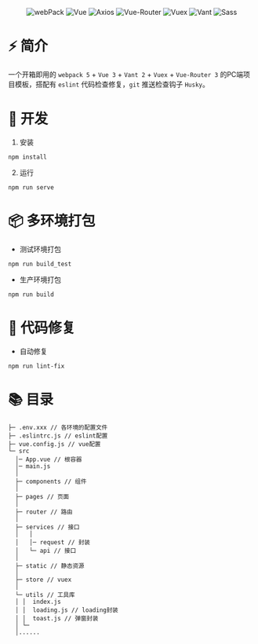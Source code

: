 <div align=center>
  
![webPack](https://img.shields.io/badge/5.54.0-webPack-orange)
![Vue](https://img.shields.io/badge/2.6.14-Vue-brightgreen)
![Axios](https://img.shields.io/badge/0.27.2-Axios-ff69b4)
![Vue-Router](https://img.shields.io/badge/3.5.4-Vue%20Router-blueviolet)
![Vuex](https://img.shields.io/badge/3.6.2-Vuex-yellow)
![Vant](https://img.shields.io/badge/2.12.48-Vant-409EFF)
![Sass](https://img.shields.io/badge/1.53.0-Sass-orange)
  
</div>

# ⚡️ 简介

一个开箱即用的 `webpack 5` + `Vue 3` + `Vant 2` + `Vuex` + `Vue-Router 3` 的PC端项目模板，搭配有 `eslint` 代码检查修复，`git` 推送检查钩子 `Husky`。

# 🚀 开发

1. 安装

```
npm install
```

2. 运行

```
npm run serve
```

# 📦️ 多环境打包

- 测试环境打包

```
npm run build_test
```

- 生产环境打包

```
npm run build
```

# 🔧 代码修复

- 自动修复

```
npm run lint-fix
```

# 📚 目录

```
├─ .env.xxx // 各环境的配置文件
├─ .eslintrc.js // eslint配置
├─ vue.config.js // vue配置
└─ src
  │─ App.vue // 根容器
  │─ main.js
  │  
  ├─ components // 组件
  │      
  ├─ pages // 页面
  │                          
  ├─ router // 路由
  │          
  ├─ services // 接口
  │   │  
  │   │─ request // 封装
  │   └─ api // 接口
  │      
  ├─ static // 静态资源
  │              
  ├─ store // vuex
  │      
  └─ utils // 工具库
  │ │  index.js
  │ │  loading.js // loading封装
  │ │  toast.js // 弹窗封装  
  │ └─
  │......
```